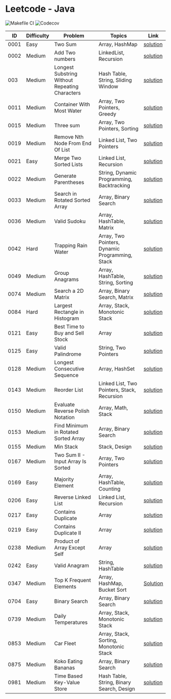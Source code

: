 # Leetcode - Java

![Makefile CI](https://github.com/dksifoua/leetcode/actions/workflows/makefile-ci.yaml/badge.svg)
![Codecov](https://img.shields.io/codecov/c/github/dksifoua/leetcode)

| ID   | Difficulty | Problem                                        | Topics                                          | Link                                                                      |
|------|------------|------------------------------------------------|-------------------------------------------------|---------------------------------------------------------------------------|
| 0001 | Easy       | Two Sum                                        | Array, HashMap                                  | [solution](./docs/0001-Two-Sum.md)                                        |
| 0002 | Medium     | Add Two numbers                                | LinkedList, Recursion                           | [solution](./docs/0002-Add-Two-Numbers.md)                                |
| 003  | Medium     | Longest Substring Without Repeating Characters | Hash Table, String, Sliding Window              | [solution](./docs/0003-Longest-Substring-Without-Repeating-Characters.md) |            
| 0011 | Medium     | Container With Most Water                      | Array, Two Pointers, Greedy                     | [solution](./docs/0011-Container-With-Most-Water.md)                      |
| 0015 | Medium     | Three sum                                      | Array, Two Pointers, Sorting                    | [solution](./docs/0015-Three-Sum.md)                                      |
| 0019 | Medium     | Remove Nth Node From End Of List               | Linked List, Two Pointers                       | [solution](./docs/0019-Remove-Nth-Node-From-End-Of-List.md)               |
| 0021 | Easy       | Merge Two Sorted Lists                         | Linked List, Recursion                          | [solution](./docs/0021-Merge-Two-Sorted-Lists.md)                         |
| 0022 | Medium     | Generate Parentheses                           | String, Dynamic Programming, Backtracking       | [solution](./docs/0022-Generate-Parentheses.md)                           |
| 0033 | Medium     | Search in Rotated Sorted Array                 | Array, Binary Search                            | [solution](./docs/0033-Search-In-Rotated-Sorted-Array.md)                 |
| 0036 | Medium     | Valid Sudoku                                   | Array, HashTable, Matrix                        | [solution](./docs/0036-Valid-Sudoku.md)                                   |
| 0042 | Hard       | Trapping Rain Water                            | Array, Two Pointers, Dynamic Programming, Stack | [solution](./docs/0042-Trapping-Rain-Water.md)                            |
| 0049 | Medium     | Group Anagrams                                 | Array, HashTable, String, Sorting               | [solution](./docs/0049-Group-Anagrams.md )                                |
| 0074 | Medium     | Search a 2D Matrix                             | Array, Binary Search, Matrix                    | [solution](./docs/0074-Search-A-2D-Matrix.md)                             |
| 0084 | Hard       | Largest Rectangle in Histogram                 | Array, Stack, Monotonic Stack                   | [solution](./docs/0084-Largest-Rectangle-In-Histogram.md)                 |
| 0121 | Easy       | Best Time to Buy and Sell Stock                | Array                                           | [solution](./docs/0121-Best-Time-to-Buy-and-Sell-Stock.md)                |
| 0125 | Easy       | Valid Palindrome                               | String, Two Pointers                            | [solution](./docs/0125-Valid-Palindrome.md)                               |       
| 0128 | Medium     | Longest Consecutive Sequence                   | Array, HashSet                                  | [solution](./docs/0128-Longest-Consecutive-Sequence.md)                   |
| 0143 | Medium     | Reorder List                                   | Linked List, Two Pointers, Stack, Recursion     | [solution](./docs/0143-Reorder-List.md)                                   |               
| 0150 | Medium     | Evaluate Reverse Polish Notation               | Array, Math, Stack                              | [solution](./docs/0150-Evaluate-Reverse-Polish-Notation.md)               |
| 0153 | Medium     | Find Minimum in Rotated Sorted Array           | Array, Binary Search                            | [solution](./docs/0153-Find-Minimum-In-Rotated-Sorted-Array.md)           |
| 0155 | Medium     | Min Stack                                      | Stack, Design                                   | [solution](./docs/0155-Min-Stack.md)                                      |
| 0167 | Medium     | Two Sum II - Input Array Is Sorted             | Array, Two Pointers                             | [solution](./docs/0167-Two-Sum-II-Array-Is-Sorted.md)                     |
| 0169 | Easy       | Majority Element                               | Array, HashTable, Counting                      | [solution](./docs/0169-Majority-Element.md)                               |
| 0206 | Easy       | Reverse Linked List                            | Linked List, Recursion                          | [solution](./docs/0206-Reverse-Linked-List.md)                            |
| 0217 | Easy       | Contains Duplicate                             | Array                                           | [solution](./docs/0217-Contains-Duplicate.md)                             |
| 0219 | Easy       | Contains Duplicate II                          | Array                                           | [solution](./docs/0219-Contains-Duplicate-II.md)                          |
| 0238 | Medium     | Product of Array Except Self                   | Array                                           | [solution](./docs/0238-Product-Of-Array-Except-Self.md)                   |
| 0242 | Easy       | Valid Anagram                                  | String, HashTable                               | [solution](./docs/0242-Valid-Anagram.md)                                  |   
| 0347 | Medium     | Top K Frequent Elements                        | Array, HashMap, Bucket Sort                     | [Solution](./docs/0347-Top-K-Frequent-Elements.md)                        |
| 0704 | Easy       | Binary Search                                  | Array, Binary Search                            | [solution](./docs/0704-Binary-Search.md)                                  |
| 0739 | Medium     | Daily Temperatures                             | Array, Stack, Monotonic Stack                   | [solution](./docs/0139-Daily-Temperatures.md)                             |
| 0853 | Medium     | Car Fleet                                      | Array, Stack, Sorting, Monotonic Stack          | [solution](./docs/0853-Car-Fleet.md)                                      |
| 0875 | Medium     | Koko Eating Bananas                            | Array, Binary Search                            | [solution](./docs/0875-Koko-Eating-Bananas.md)                            |
| 0981 | Medium     | Time Based Key-Value Store                     | Hash Table, String, Binary Search, Design       | [solution](./docs/0981-Time-Based-Key-Value-Store.md)                     | 